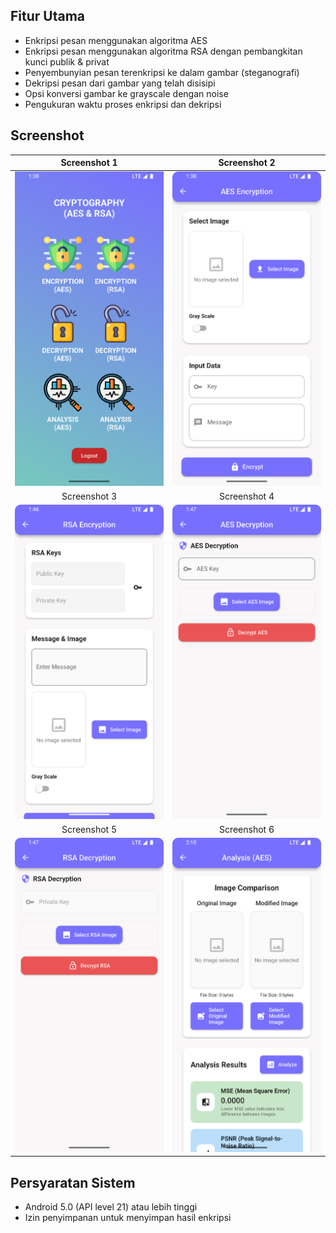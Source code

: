 ## Fitur Utama

- Enkripsi pesan menggunakan algoritma AES
- Enkripsi pesan menggunakan algoritma RSA dengan pembangkitan kunci publik & privat
- Penyembunyian pesan terenkripsi ke dalam gambar (steganografi)
- Dekripsi pesan dari gambar yang telah disisipi
- Opsi konversi gambar ke grayscale dengan noise
- Pengukuran waktu proses enkripsi dan dekripsi

## Screenshot

|          Screenshot 1          |          Screenshot 2          |
| :----------------------------: | :----------------------------: |
| <img src="1.png" width="250"/> | <img src="2.png" width="250"/> |
|          Screenshot 3          |          Screenshot 4          |
| <img src="3.png" width="250"/> | <img src="4.png" width="250"/> |
|          Screenshot 5          |          Screenshot 6          |
| <img src="5.png" width="250"/> | <img src="6.png" width="250"/> |

## Persyaratan Sistem

- Android 5.0 (API level 21) atau lebih tinggi
- Izin penyimpanan untuk menyimpan hasil enkripsi
